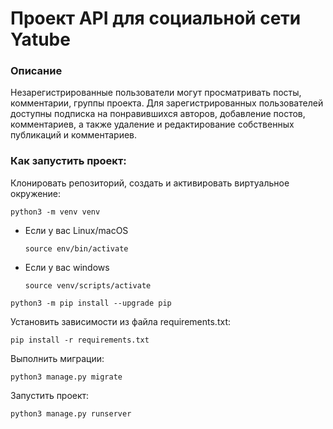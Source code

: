 # Проект API для социальной сети Yatube

### Описание
Незарегистрированные пользователи могут просматривать посты, комментарии, группы проекта.
Для зарегистрированных пользователей доступны подписка на понравившихся авторов,
добавление постов, комментариев, а также удаление и редактирование собственных публикаций
и комментариев.

### Как запустить проект:

Клонировать репозиторий,
cоздать и активировать виртуальное окружение:

```
python3 -m venv venv
```

* Если у вас Linux/macOS

    ```
    source env/bin/activate
    ```

* Если у вас windows

    ```
    source venv/scripts/activate
    ```

```
python3 -m pip install --upgrade pip
```

Установить зависимости из файла requirements.txt:

```
pip install -r requirements.txt
```

Выполнить миграции:

```
python3 manage.py migrate
```

Запустить проект:

```
python3 manage.py runserver
```
